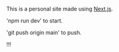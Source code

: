 This is a personal site made using [Next.js](https://nextjs.org).

'npm run dev' to start.

'git push origin main' to push.

!!!
